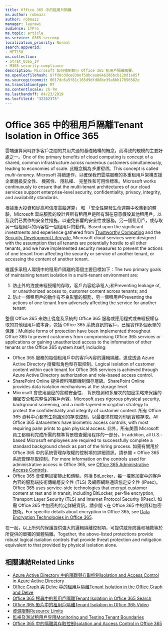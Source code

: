 ```yaml
---
title: Office 365 中的租用戶隔離
ms.author: robmazz
author: robmazz
manager: laurawi
audience: ITPro
ms.topic: article
ms.service: O365-seccomp
localization_priority: Normal
search.appverid:
- MET150
ms.collection:
- Strat_O365_IP
- M365-security-compliance
description: Microsoft 如何強制執行 Office 365 租用戶隔離摘要。
ms.openlocfilehash: 87fd8cddce830ef58bcaa08462d6bcb120d1e05f
ms.sourcegitcommit: 0017dc6a5f81c165d9dfd88be39a6bb17856582e
ms.translationtype: MT
ms.contentlocale: zh-TW
ms.lasthandoff: 04/23/2019
ms.locfileid: "32262375"
---
```

# <a name="tenant-isolation-in-office-365"></a><span data-ttu-id="9634f-103">Office 365 中的租用戶隔離</span><span class="sxs-lookup"><span data-stu-id="9634f-103">Tenant Isolation in Office 365</span></span>

<span data-ttu-id="9634f-104">雲端運算同時許多客戶之間的共用共通的基礎結構的概念，而導致的規模的主要好處之一。</span><span class="sxs-lookup"><span data-stu-id="9634f-104">One of the primary benefits of cloud computing is concept of a shared, common infrastructure across numerous customers simultaneously, leading to economies of scale.</span></span> <span data-ttu-id="9634f-105">此概念稱為*多重租用*。</span><span class="sxs-lookup"><span data-stu-id="9634f-105">This concept is called *multi-tenancy*.</span></span> <span data-ttu-id="9634f-106">Microsoft 持續運作，以確保我們雲端服務的多重租用戶架構支援企業層級安全性、 機密性、 隱私權、 完整性和可用性標準。</span><span class="sxs-lookup"><span data-stu-id="9634f-106">Microsoft works continuously to ensure that the multi-tenant architectures of our cloud services support enterprise-level security, confidentiality, privacy, integrity, and availability standards.</span></span>

<span data-ttu-id="9634f-107">根據重大投資和從[高可信度電腦運算](https://www.microsoft.com/en-us/twc/default.aspx)」 和 「[安全性開發生命週期](http://www.microsoft.com/security/sdl/default.aspx)中收集到的體驗，Microsoft 雲端服務的設計與所有租用戶是所有潛在惡意假設其他租用戶，以及我們已實作的安全性措施，以避免影響的安全性或服務，另一個租用戶，或存取另一個租用戶的內容從一個租用戶的動作。</span><span class="sxs-lookup"><span data-stu-id="9634f-107">Based upon the significant investments and experience gathered from [Trustworthy Computing](https://www.microsoft.com/en-us/twc/default.aspx) and the [Security Development Lifecycle](http://www.microsoft.com/security/sdl/default.aspx), Microsoft cloud services were designed with the assumption that all tenants are potentially hostile to all other tenants, and we have implemented security measures to prevent the actions of one tenant from affecting the security or service of another tenant, or accessing the content of another tenant.</span></span>

<span data-ttu-id="9634f-108">維護多承租人環境中的租用戶隔離的兩個主要目標如下：</span><span class="sxs-lookup"><span data-stu-id="9634f-108">The two primary goals of maintaining tenant isolation in a multi-tenant environment are:</span></span>
1.  <span data-ttu-id="9634f-109">防止外的洩或未經授權的存取，客戶內容給承租人;和</span><span class="sxs-lookup"><span data-stu-id="9634f-109">Preventing leakage of, or unauthorized access to, customer content across tenants; and</span></span>
2.  <span data-ttu-id="9634f-110">防止一個租用戶的動作有不良影響的服務，另一個租用戶</span><span class="sxs-lookup"><span data-stu-id="9634f-110">Preventing the actions of one tenant from adversely affecting the service for another tenant</span></span>

<span data-ttu-id="9634f-111">整個 Office 365 來防止從危及系統的 Office 365 服務或應用程式或未經授權存取的其他租用戶或本身，包括 Office 365 系統資訊的客戶，已經實作多個表單的保護：</span><span class="sxs-lookup"><span data-stu-id="9634f-111">Multiple forms of protection have been implemented throughout Office 365 to prevent customers from compromising Office 365 services or applications or gaining unauthorized access to the information of other tenants or the Office 365 system itself, including:</span></span>
- <span data-ttu-id="9634f-112">Office 365 服務的每個租用戶中的客戶內容的邏輯隔離，達成透過 Azure Active Directory 授權和角色型存取控制。</span><span class="sxs-lookup"><span data-stu-id="9634f-112">Logical isolation of customer content within each tenant for Office 365 services is achieved through Azure Active Directory authorization and role-based access control.</span></span>
- <span data-ttu-id="9634f-113">SharePoint Online 提供資料隔離機制儲存層級。</span><span class="sxs-lookup"><span data-stu-id="9634f-113">SharePoint Online provides data isolation mechanisms at the storage level.</span></span>
- <span data-ttu-id="9634f-114">Microsoft 會使用嚴密的實體安全性、 背景檢測和多層次的加密策略來保護的機密安全和完整性的客戶內容。</span><span class="sxs-lookup"><span data-stu-id="9634f-114">Microsoft uses rigorous physical security, background screening, and a multi-layered encryption strategy to protect the confidentiality and integrity of customer content.</span></span> <span data-ttu-id="9634f-115">所有 Office 365 資料中心都有生物識別的存取控制，以最要求棕櫚列印到實體存取。</span><span class="sxs-lookup"><span data-stu-id="9634f-115">All Office 365 datacenters have biometric access controls, with most requiring palm prints to gain physical access.</span></span> <span data-ttu-id="9634f-116">此外，所有美國 Microsoft 員工都順利完成所需的標準背景檢查僱用程序的一部分。</span><span class="sxs-lookup"><span data-stu-id="9634f-116">In addition, all U.S.-based Microsoft employees are required to successfully complete a standard background check as part of the hiring process.</span></span> <span data-ttu-id="9634f-117">如需有關用於 Office 365 中的系統管理存取權的控制項的詳細資訊，請參閱 < <b0>Office 365 系統管理存取控制</b0>。</span><span class="sxs-lookup"><span data-stu-id="9634f-117">For more information on the controls used for administrative access in Office 365, see [Office 365 Administrative Access Controls](office-365-administrative-access-controls-overview.md).</span></span>
- <span data-ttu-id="9634f-118">Office 365 會使用加密靜止和傳輸，包括 BitLocker，每一檔案加密中的客戶內容的服務端技術傳輸層安全性 (TLS) 及網際網路通訊協定安全性 (IPsec)。</span><span class="sxs-lookup"><span data-stu-id="9634f-118">Office 365 uses service-side technologies that encrypt customer content at rest and in transit, including BitLocker, per-file encryption, Transport Layer Security (TLS) and Internet Protocol Security (IPsec).</span></span> <span data-ttu-id="9634f-119">如需 Office 365 中加密的特定詳細資訊，請參閱 <<c0>在 Office 365 中的資料加密技術。</span><span class="sxs-lookup"><span data-stu-id="9634f-119">For specific details about encryption in Office 365, see [Data Encryption Technologies in Office 365](office-365-encryption-in-the-microsoft-cloud-overview.md).</span></span>

<span data-ttu-id="9634f-120">在一起，以上所列的保護提供強大的邏輯隔離控制項，可提供威脅防護和補救等於所提供的單獨的實體隔離。</span><span class="sxs-lookup"><span data-stu-id="9634f-120">Together, the above-listed protections provide robust logical isolation controls that provide threat protection and mitigation equivalent to that provided by physical isolation alone.</span></span>

## <a name="related-links"></a><span data-ttu-id="9634f-121">相關連結</span><span class="sxs-lookup"><span data-stu-id="9634f-121">Related Links</span></span>
- [<span data-ttu-id="9634f-122">Azure Active Directory 中的隔離與存取控制</span><span class="sxs-lookup"><span data-stu-id="9634f-122">Isolation and Access Control in Azure Active Directory</span></span>](office-365-isolation-in-azure-active-directory.md)
- [<span data-ttu-id="9634f-123">Office Graph 與 Delve 中的租用戶隔離</span><span class="sxs-lookup"><span data-stu-id="9634f-123">Tenant Isolation in the Office Graph and Delve</span></span>](office-365-isolation-in-graph-and-delve.md)
- [<span data-ttu-id="9634f-124">Office 365 搜尋中的租用戶隔離</span><span class="sxs-lookup"><span data-stu-id="9634f-124">Tenant Isolation in Office 365 Search</span></span>](office-365-isolation-in-office-365-search.md)
- [<span data-ttu-id="9634f-125">Office 365 影片中的租用戶隔離</span><span class="sxs-lookup"><span data-stu-id="9634f-125">Tenant Isolation in Office 365 Video</span></span>](office-365-isolation-in-office-365-video.md)
- [<span data-ttu-id="9634f-126">資源限制</span><span class="sxs-lookup"><span data-stu-id="9634f-126">Resource Limits</span></span>](office-365-resource-limits.md)
- [<span data-ttu-id="9634f-127">監視及測試租用戶界限</span><span class="sxs-lookup"><span data-stu-id="9634f-127">Monitoring and Testing Tenant Boundaries</span></span>](office-365-monitoring-and-testing.md)
- [<span data-ttu-id="9634f-128">Office 365 中的隔離與存取控制</span><span class="sxs-lookup"><span data-stu-id="9634f-128">Isolation and Access Control in Office 365</span></span>](office-365-isolation-in-office-365.md)